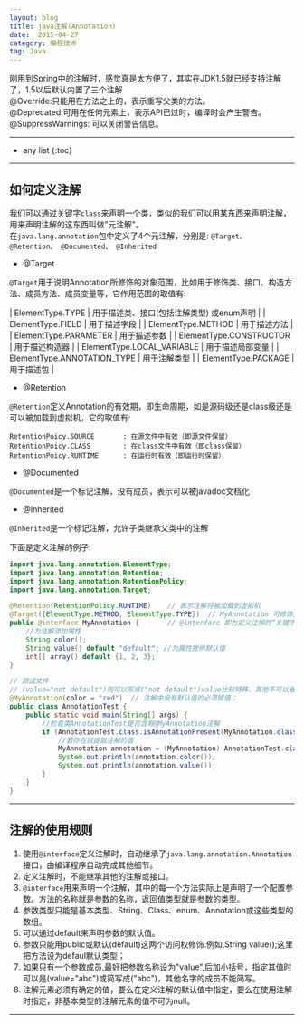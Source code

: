```yaml
---
layout: blog
title: java注解(Annotation)
date:  2015-04-27
category: 编程技术
tag: Java
---
```



刚用到Spring中的注解时，感觉真是太方便了，其实在JDK1.5就已经支持注解了，1.5以后默认内置了三个注解  
@Override:只能用在方法之上的，表示重写父类的方法。   
@Deprecated:可用在任何元素上，表示API已过时，编译时会产生警告。  
@SuppressWarnings: 可以关闭警告信息。  



*****

* any list
{:toc}

*****

## 如何定义注解
我们可以通过关键字`class`来声明一个类，类似的我们可以用某东西来声明注解，用来声明注解的这东西叫做"元注解"。  
在`java.lang.annotation`包中定义了4个元注解，分别是: `@Target、 @Retention、 @Documented、 @Inherited`  

* @Target

`@Target`用于说明Annotation所修饰的对象范围，比如用于修饰类、接口、构造方法、成员方法、成员变量等，它作用范围的取值有:  

| ElementType.TYPE            | 用于描述类、接口(包括注解类型) 或enum声明 |
| ElementType.FIELD           | 用于描述字段  |
| ElementType.METHOD          | 用于描述方法  |
| ElementType.PARAMETER       | 用于描述参数  |
| ElementType.CONSTRUCTOR     | 用于描述构造器 |
| ElementType.LOCAL_VARIABLE  | 用于描述局部变量 |
| ElementType.ANNOTATION_TYPE | 用于注解类型 |
| ElementType.PACKAGE         | 用于描述包 |

* @Retention

`@Retention`定义Annotation的有效期，即生命周期，如是源码级还是class级还是可以被加载到虚拟机，它的取值有:   

~~~
RetentionPoicy.SOURCE       : 在源文件中有效（即源文件保留）
RetentionPoicy.CLASS        : 在class文件中有效（即class保留）
RetentionPoicy.RUNTIME      : 在运行时有效（即运行时保留）
~~~

* @Documented

`@Documented`是一个标记注解，没有成员，表示可以被javadoc文档化

* @Inherited

`@Inherited`是一个标记注解，允许子类继承父类中的注解  

下面是定义注解的例子:

~~~java
import java.lang.annotation.ElementType;
import java.lang.annotation.Retention;
import java.lang.annotation.RetentionPolicy;
import java.lang.annotation.Target;

@Retention(RetentionPolicy.RUNTIME)    // 表示注解将被加载到虚拟机
@Target({ElementType.METHOD, ElementType.TYPE})  // MyAnnotation 可修饰方法和类等
public @interface MyAnnotation {       // @interface 即为定义注解的“关键字”
    //为注解添加属性
    String color();
    String value() default "default"; //为属性提供默认值
    int[] array() default {1, 2, 3};
}

// 测试文件
// (value="not default")则可以写成("not default")value比较特殊，其他不可以省略写
@MyAnnotation(color = "red")  // 注解中没有默认值的必须赋值；
public class AnnotationTest {
    public static void main(String[] args) {
        //检查类AnnotationTest是否含有@MyAnnotation注解
        if (AnnotationTest.class.isAnnotationPresent(MyAnnotation.class)) {
            //若存在就提取注解的值
            MyAnnotation annotation = (MyAnnotation) AnnotationTest.class.getAnnotation(MyAnnotation.class);
            System.out.println(annotation.color());
            System.out.println(annotation.value());
        }
    }
}
~~~


*****

## 注解的使用规则

1. 使用`@interface`定义注解时，自动继承了`java.lang.annotation.Annotation`接口，由编译程序自动完成其他细节。  
2. 定义注解时，不能继承其他的注解或接口。  
3. `@interface`用来声明一个注解，其中的每一个方法实际上是声明了一个配置参数。方法的名称就是参数的名称，返回值类型就是参数的类型。
4. 参数类型只能是基本类型、String、Class、enum、Annotation或这些类型的数组。
5. 可以通过default来声明参数的默认值。
6. 参数只能用public或默认(default)这两个访问权修饰.例如,String value();这里把方法设为defaul默认类型；
7. 如果只有一个参数成员,最好把参数名称设为"value",后加小括号，指定其值时可以是(value="abc")或简写成("abc")，其他名字的成员不能简写。
8. 注解元素必须有确定的值，要么在定义注解的默认值中指定，要么在使用注解时指定，非基本类型的注解元素的值不可为null。

*****
